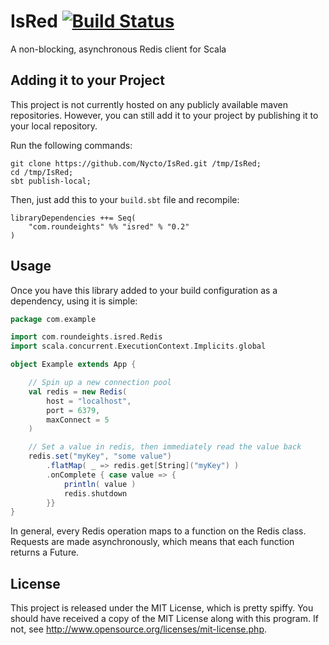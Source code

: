 IsRed [![Build Status](https://secure.travis-ci.org/Nycto/IsRed.png?branch=master)](http://travis-ci.org/Nycto/IsRed)
=====

A non-blocking, asynchronous Redis client for Scala

Adding it to your Project
-------------------------

This project is not currently hosted on any publicly available maven
repositories. However, you can still add it to your project by publishing it to
your local repository.

Run the following commands:

```
git clone https://github.com/Nycto/IsRed.git /tmp/IsRed;
cd /tmp/IsRed;
sbt publish-local;
```

Then, just add this to your `build.sbt` file and recompile:

```
libraryDependencies ++= Seq(
    "com.roundeights" %% "isred" % "0.2"
)
```

Usage
-----

Once you have this library added to your build configuration as a dependency,
using it is simple:

```scala
package com.example

import com.roundeights.isred.Redis
import scala.concurrent.ExecutionContext.Implicits.global

object Example extends App {

    // Spin up a new connection pool
    val redis = new Redis(
        host = "localhost",
        port = 6379,
        maxConnect = 5
    )

    // Set a value in redis, then immediately read the value back
    redis.set("myKey", "some value")
        .flatMap( _ => redis.get[String]("myKey") )
        .onComplete { case value => {
            println( value )
            redis.shutdown
        }}
}
```

In general, every Redis operation maps to a function on the Redis class.
Requests are made asynchronously, which means that each function returns a
Future.

License
-------

This project is released under the MIT License, which is pretty spiffy. You
should have received a copy of the MIT License along with this program. If not,
see <http://www.opensource.org/licenses/mit-license.php>.

